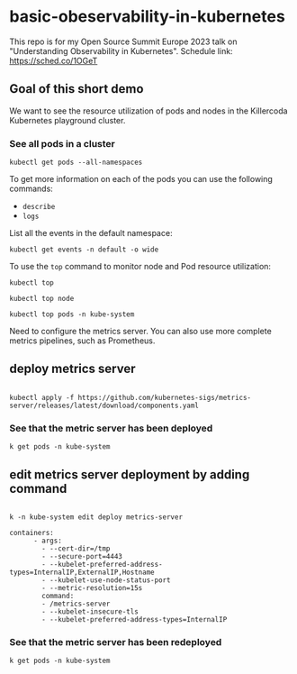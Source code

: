# basic-obeservability-in-kubernetes
This repo is for my Open Source Summit Europe 2023 talk on "Understanding Observability in Kubernetes". Schedule link: https://sched.co/1OGeT

## Goal of this short demo
We want to see the resource utilization of pods and nodes in the Killercoda Kubernetes playground cluster.


### See all pods in a cluster
```
kubectl get pods --all-namespaces
```

To get more information on each of the pods you can use the following commands:
- `describe`
- `logs`

List all the events in the default namespace:

```
kubectl get events -n default -o wide

```

To use the `top` command to monitor node and Pod resource utilization:

```
kubectl top 

```

```
kubectl top node
```

```
kubectl top pods -n kube-system
```

Need to configure the metrics server. You can also use more complete metrics pipelines, such as Prometheus.

## deploy metrics server

```

kubectl apply -f https://github.com/kubernetes-sigs/metrics-server/releases/latest/download/components.yaml

```
### See that the metric server has been deployed
```
k get pods -n kube-system
```

## edit metrics server deployment by adding command

```

k -n kube-system edit deploy metrics-server

```


```
containers:
      - args:
        - --cert-dir=/tmp
        - --secure-port=4443
        - --kubelet-preferred-address-types=InternalIP,ExternalIP,Hostname
        - --kubelet-use-node-status-port
        - --metric-resolution=15s
        command:
        - /metrics-server
        - --kubelet-insecure-tls
        - --kubelet-preferred-address-types=InternalIP

```

### See that the metric server has been redeployed
```
k get pods -n kube-system
```

